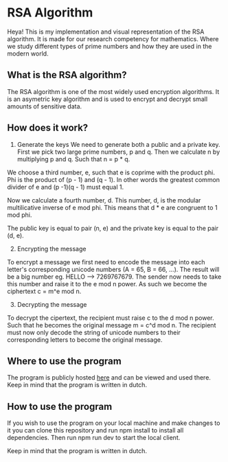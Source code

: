 # RSA Algorithm

Heya! This is my implementation and visual representation of the RSA algorithm. It is made for our research competency for mathematics. Where we study different types of prime numbers and how they are used in the modern world.

## What is the RSA algorithm?

The RSA algorithm is one of the most widely used encryption algorithms. It is an asymetric key algorithm and is used to encrypt and decrypt small amounts of sensitive data.

## How does it work?

1. Generate the keys
   We need to generate both a public and a private key. First we pick two large prime numbers, p and q. Then we calculate n by multiplying p and q. Such that n = p \* q.

We choose a third number, e, such that e is coprime with the product phi. Phi is the product of (p - 1) and (q - 1). In other words the greatest common divider of e and (p -1)(q - 1) must equal 1.

Now we calculate a fourth number, d. This number, d, is the modular multilicative inverse of e mod phi. This means that d \* e are congruent to 1 mod phi.

The public key is equal to pair (n, e) and the private key is equal to the pair (d, e).

2. Encrypting the message

To encrypt a message we first need to encode the message into each letter's corresponding unicode numbers (A = 65, B = 66, ...). The result will be a big number eg. HELLO --> 7269767679. The sender now needs to take this number and raise it to the e mod n power. As such we become the ciphertext c = m^e mod n.

3. Decrypting the message

To decrypt the cipertext, the recipient must raise c to the d mod n power. Such that he becomes the original message m = c^d mod n. The recipient must now only decode the string of unicode numbers to their corresponding letters to become the original message.

## Where to use the program

The program is publicly hosted [here](https://wiskunde-oc.netlify.app) and can be viewed and used there. Keep in mind that the program is written in dutch.

## How to use the program

If you wish to use the program on your local machine and make changes to it you can clone this repository and run npm install to install all dependencies. Then run npm run dev to start the local client.

Keep in mind that the program is written in dutch.
